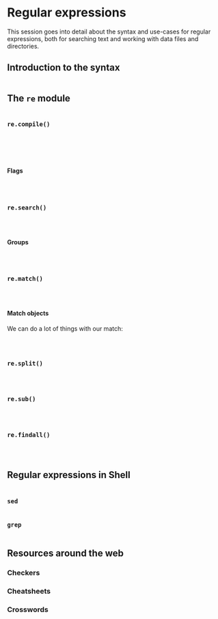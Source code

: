 # Regular expressions

This session goes into detail about the syntax and use-cases for regular expressions, both for searching text and working with data files and directories.

## Introduction to the syntax

```python

```

## The `re` module

```python

```

### `re.compile()`

```python

```

```python

```

```python

```

```python

```

```python

```

#### Flags

```python

```

```python

```

```python

```

### `re.search()`

```python

```

```python

```

```python

```

#### Groups

```python

```

```python

```

```python

```

### `re.match()`

```python

```

```python

```

```python

```

#### Match objects

We can do a lot of things with our match:

```python

```

```python

```

```python

```

### `re.split()`

```python

```

```python

```

```python

```

### `re.sub()`

```python

```

```python

```

```python

```

### `re.findall()`

```python

```

```python

```

```python

```

## Regular expressions in Shell

```python

```

### `sed`

```python

```

### `grep`

```python

```

## Resources around the web

### Checkers

### Cheatsheets

### Crosswords